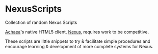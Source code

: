 # NexusScripts
Collection of random Nexus Scripts

[Achaea](https://www.achaea.com)'s native HTML5 client, [Nexus](https://play.achaea.com), requires work to be competitive. 

These scripts are little snippets to try & facilitate simple procedures and encourage learning & development of more complete systems for Nexus.
